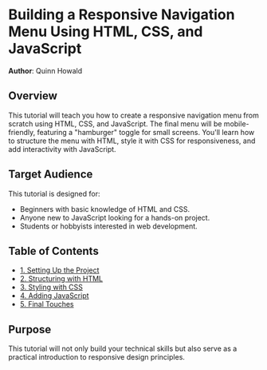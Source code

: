 # Building a Responsive Navigation Menu Using HTML, CSS, and JavaScript

**Author**: Quinn Howald  

## Overview  
This tutorial will teach you how to create a responsive navigation menu from scratch using HTML, CSS, and JavaScript. The final menu will be mobile-friendly, featuring a "hamburger" toggle for small screens. You'll learn how to structure the menu with HTML, style it with CSS for responsiveness, and add interactivity with JavaScript.  

## Target Audience  
This tutorial is designed for:
- Beginners with basic knowledge of HTML and CSS.
- Anyone new to JavaScript looking for a hands-on project.
- Students or hobbyists interested in web development.  

## Table of Contents  
- [1. Setting Up the Project](setup.md)
- [2. Structuring with HTML](html.md)
- [3. Styling with CSS](css.md)
- [4. Adding JavaScript](javascript.md)
- [5. Final Touches](final.md)  

## Purpose  
This tutorial will not only build your technical skills but also serve as a practical introduction to responsive design principles.  
